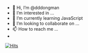 - 👋 Hi, I’m @dddongman
- 👀 I’m interested in ...
- 🌱 I’m currently learning JavaScript
- 💞️ I’m looking to collaborate on ...
- 📫 How to reach me ...
- 
[![Hits](https://hits.seeyoufarm.com/api/count/incr/badge.svg?url=https%3A%2F%2Fgithub.com%2Fdddongman&count_bg=%23D74040&title_bg=%23253C1B&icon=&icon_color=%23E7E7E7&title=hits&edge_flat=false)](https://hits.seeyoufarm.com)

<!---
dddongman/dddongman is a ✨ special ✨ repository because its `README.md` (this file) appears on your GitHub profile.
You can click the Preview link to take a look at your changes.
--->
